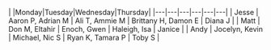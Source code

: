 |   |Monday|Tuesday|Wednesday|Thursday|
|---|---|---|---|---|---|
| Jesse | Aaron P, Adrian M | Ali T, Ammie M | Brittany H, Damon E | Diana J |
| Matt | Don M, Eltahir | Enoch, Gwen | Haleigh, Isa | Janice |
| Andy | Jocelyn, Kevin | Michael, Nic S | Ryan K, Tamara P | Toby S |
